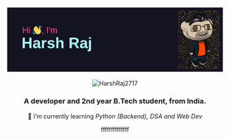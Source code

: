 <p align="center"> <img src="Assets/header1.png" alt="HarshRaj2717" /> </p>

<p align="center"> <img src="https://komarev.com/ghpvc/?username=harshraj2717&color=fa418b&style=for-the-badge" alt="HarshRaj2717" /> </p>

<h3 align="center">A developer and 2nd year B.Tech student, from India.</h3>

<p align="center">🌱 I’m currently learning <em>Python (Backend), DSA and Web Dev</em></p>

<p align="center">ffffffffffffff</p>

